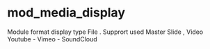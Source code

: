 # mod_media_display
Module format display type File . Supprort used Master Slide , Video Youtube - Vimeo - SoundCloud
